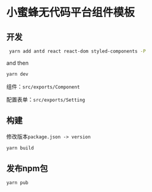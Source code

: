 # 小蜜蜂无代码平台组件模板

## 开发

```sh
 yarn add antd react react-dom styled-components -P
```

and then

```sh
yarn dev
```

组件：`src/exports/Component`

配置表单：`src/exports/Setting
`

## 构建

修改版本`package.json -> version`

``` sh
yarn build
```

## 发布npm包

``` sh
yarn pub
```
